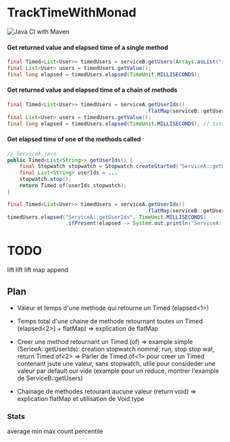 # TrackTimeWithMonad

![Java CI with Maven](https://github.com/arosenbach/TrackTimeWithMonad/workflows/Java%20CI%20with%20Maven/badge.svg?branch=master)

#### Get returned value and elapsed time of a single method

```java
final Timed<List<User>> timedUsers = serviceB.getUsers(Arrays.asList("id1", "id2", "id3"));
final List<User> users = timedUsers.getValue();
final long elapsed = timedUsers.elapsed(TimeUnit.MILLISECONDS);
```


#### Get returned value and elapsed time of a chain of methods
```java
final Timed<List<User>> timedUsers = serviceA.getUserIds()
                                             .flatMap(serviceB::getUsers);
final List<User> users = timedUsers.getValue();
final long elapsed = timedUsers.elapsed(TimeUnit.MILLISECONDS); // total elapsed time
```

#### Get elapsed time of one of the methods called
```java
// ServiceA.java
public Timed<List<String>> getUserIds() {
    final Stopwatch stopwatch = Stopwatch.createStarted("ServiceA::getUserIds");
    final List<String> userIds = ...
    stopwatch.stop();
    return Timed.of(userIds,stopwatch);
}
```

```java
final Timed<List<User>> timedUsers = serviceA.getUserIds()
                                             .flatMap(serviceB::getUsers);
timedUsers.elapsed("ServiceA::getUserIds", TimeUnit.MILLISECONDS)
                   .ifPresent(elapsed -> System.out.println("ServiceA::getUserIds time : " + elapsed + " ms"));
```


# TODO
lift
lift
lift
map
append


## Plan
- Valeur et temps d'une methode qui retourne un Timed  (elapsed<1>)
- Temps total d'une chaine de methode retournant toutes un Timed  (elapsed<2>] + flatMap)
   => explication de flatMap<Function>

- Creer une method retournant un Timed (of)
  => example simple (SericeA::getUserIds): creation stopwatch nommé, run, stop stop wat, return Timed.of<2>
  => Parler de Timed.of<1> pour creer un Timed contenant jsute une valeur, sans stopwatch, utile pour consideder une valeur par default our vide (example pour un reduce, montrer l'example de ServiceB::getUsers)

- Chainage de methodes retourant aucune valeur (return void)
  => explication flatMap<Supplier> et utilisation de Void.type

### Stats
average
min
max
count
percentile
